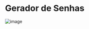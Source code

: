 # Gerador de Senhas



![image](https://github.com/user-attachments/assets/5686c01e-2bdb-4db8-b7a0-7c541ddcf763)
